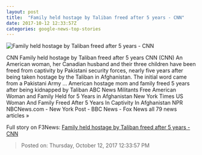 ```yaml
---
layout: post
title:  "Family held hostage by Taliban freed after 5 years - CNN"
date: 2017-10-12 12:33:57Z
categories: google-news-top-stories
---
```


![Family held hostage by Taliban freed after 5 years - CNN](http://i2.cdn.cnn.com/cnnnext/dam/assets/161220122814-caitlin-coleman-video-super-tease.jpg)

CNN Family held hostage by Taliban freed after 5 years CNN (CNN) An American woman, her Canadian husband and their three children have been freed from captivity by Pakistani security forces, nearly five years after being taken hostage by the Taliban in Afghanistan. The initial word came from a Pakistani Army ... American hostage mom and family freed 5 years after being kidnapped by Taliban ABC News Militants Free American Woman and Family Held for 5 Years in Afghanistan New York Times US Woman And Family Freed After 5 Years In Captivity In Afghanistan NPR NBCNews.com - New York Post - BBC News - Fox News all 79 news articles »


Full story on F3News: [Family held hostage by Taliban freed after 5 years - CNN](http://www.f3nws.com/n/QJaFFH)

> Posted on: Thursday, October 12, 2017 12:33:57 PM
